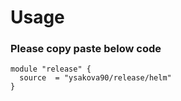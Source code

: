 # Usage

### Please copy paste below code 
```
module "release" {
  source  = "ysakova90/release/helm"
}
```